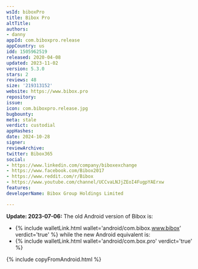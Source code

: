 ```yaml
---
wsId: biboxPro
title: Bibox Pro
altTitle: 
authors:
- danny
appId: com.biboxpro.release
appCountry: us
idd: 1505962519
released: 2020-04-08
updated: 2023-11-02
version: 5.3.0
stars: 2
reviews: 48
size: '219313152'
website: https://www.bibox.pro
repository: 
issue: 
icon: com.biboxpro.release.jpg
bugbounty: 
meta: stale
verdict: custodial
appHashes: 
date: 2024-10-28
signer: 
reviewArchive: 
twitter: Bibox365
social:
- https://www.linkedin.com/company/biboxexchange
- https://www.facebook.com/Bibox2017
- https://www.reddit.com/r/Bibox
- https://www.youtube.com/channel/UCCvaLNJjZEoI4FugpYAErxw
features: 
developerName: Bibox Group Holdings Limited

---
```


**Update: 2023-07-06:** The old Android version of Bibox is:
- {% include walletLink.html wallet='android/com.bibox.www.bibox' verdict='true' %} while the new Android equivalent is:
- {% include walletLink.html wallet='android/com.box.pro' verdict='true' %}

{% include copyFromAndroid.html %}
